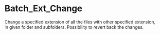 # Batch_Ext_Change
Change a specified extension of all the files with other specified extension, in given folder and subfolders. Possibility to revert back the changes.
